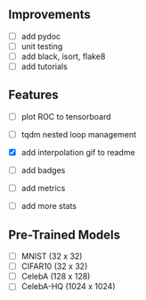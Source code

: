 ## Improvements
- [ ] add pydoc
- [ ] unit testing
- [ ] add black, isort, flake8
- [ ] add tutorials

## Features
- [ ] plot ROC to tensorboard
- [ ] tqdm nested loop management
- [x] add interpolation gif to readme
- [ ] add badges
- [ ] add metrics
- [ ] add more stats


## Pre-Trained Models
- [ ] MNIST (32 x 32)
- [ ] CIFAR10 (32 x 32)
- [ ] CelebA (128 x 128)
- [ ] CelebA-HQ (1024 x 1024)
